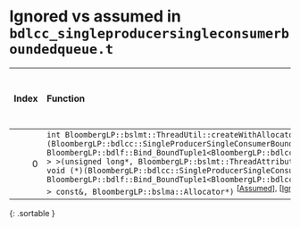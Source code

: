 # Ignored vs assumed in `bdlcc_singleproducersingleconsumerboundedqueue.t`

<script src="../sorttable.js"></script>

|   Index | Function                                                                                                                                                                                                                                                                                                                                                                                                                                                                                                                                                                                                                                                                                                                                                                                                                                                                                                                |   Difference in number of lines |   Function size difference in bytes |   Number of lines in assumed build |   Number of bytes in assumed build |   Number of lines in ignored build |   Number of bytes in ignored build |
|--------:|:------------------------------------------------------------------------------------------------------------------------------------------------------------------------------------------------------------------------------------------------------------------------------------------------------------------------------------------------------------------------------------------------------------------------------------------------------------------------------------------------------------------------------------------------------------------------------------------------------------------------------------------------------------------------------------------------------------------------------------------------------------------------------------------------------------------------------------------------------------------------------------------------------------------------|--------------------------------:|------------------------------------:|-----------------------------------:|-----------------------------------:|-----------------------------------:|-----------------------------------:|
|       0 | `int BloombergLP::bslmt::ThreadUtil::createWithAllocator<BloombergLP::bdlf::Bind<BloombergLP::bslmf::Nil, void (*)(BloombergLP::bdlcc::SingleProducerSingleConsumerBoundedQueue<my_WorkRequest>*), BloombergLP::bdlf::Bind_BoundTuple1<BloombergLP::bdlcc::SingleProducerSingleConsumerBoundedQueue<my_WorkRequest>*> > >(unsigned long*, BloombergLP::bslmt::ThreadAttributes const&, BloombergLP::bdlf::Bind<BloombergLP::bslmf::Nil, void (*)(BloombergLP::bdlcc::SingleProducerSingleConsumerBoundedQueue<my_WorkRequest>*), BloombergLP::bdlf::Bind_BoundTuple1<BloombergLP::bdlcc::SingleProducerSingleConsumerBoundedQueue<my_WorkRequest>*> > const&, BloombergLP::bslma::Allocator*)` <sup>\[[Assumed](0-assume)\], \[[Ignored](0-none)\], \[[Diff](0.diff.html)\], \[[Prettier Diff](0-diff.html)\], \[[Decompiled Assumed](0-assume-decompiled.txt)\], \[[Decompiled Ignored](0-none-decompiled.txt)\]</sup> |                              -8 |                                 -32 |                                 96 |                                336 |                                104 |                                368 |
{: .sortable }

